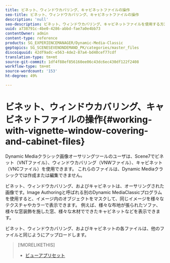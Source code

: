 ```yaml
---
title: ビネット、ウィンドウカバリング、キャビネットファイルの操作
seo-title: ビネット、ウィンドウカバリング、キャビネットファイルの操作
description: 'null'
seo-description: ビネット、ウィンドウカバリング、キャビネットファイルを使用する方法を説明します。
uuid: a738791c-4be0-4286-abbd-fae7a0e4bb73
contentOwner: admin
content-type: reference
products: SG_EXPERIENCEMANAGER/Dynamic-Media-Classic
geptopics: SG_SCENESEVENONDEMAND_PK/categories/master_files
discoiquuid: 42df9adc-e563-4de2-87a4-bd40cef77cdf
translation-type: tm+mt
source-git-commit: 1df4f88ef856160ee06c43dc6ec430df122f2408
workflow-type: tm+mt
source-wordcount: '153'
ht-degree: 49%

---
```



# ビネット、ウィンドウカバリング、キャビネットファイルの操作{#working-with-vignette-window-covering-and-cabinet-files}

Dynamic Mediaクラシック画像オーサリングツールのユーザは、Scene7でビネット（VNTファイル）、ウィンドウカバリング（VNWファイル）、キャビネット（VNCファイル）を使用できます。 これらのファイルは、Dynamic Mediaクラシックでは作成または編集できません。

ビネット、ウィンドウカバリング、およびキャビネットは、オーサリングされた画像です。Image Authoringと呼ばれる別のDynamic MediaClassicプログラムを使用すると、イメージ内のオブジェクトをマスクして、同じイメージを様々なテクスチャやカラーで表示できます。 例えば、様々な布地が張られたソファ、様々な窓装飾を施した窓、様々な木材でできたキャビネットなどを表示できます。

ビネット、ウィンドウカバリング、およびキャビネットの各ファイルは、他のファイルと同じようにアップロードします。

>[!MORELIKETHIS]
>
>* [ビューアプリセット](application-setup.md#viewer_presets)

